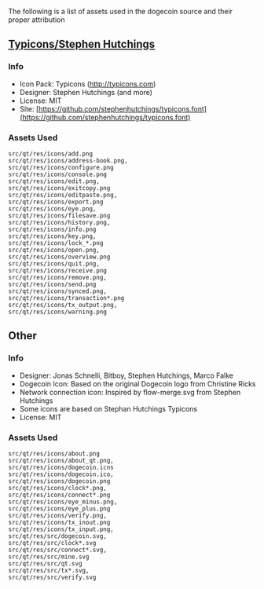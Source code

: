 The following is a list of assets used in the dogecoin source and their proper attribution

[Typicons/Stephen Hutchings](http://typicons.com)
-----------------------

### Info
* Icon Pack: Typicons (http://typicons.com)
* Designer: Stephen Hutchings (and more)
* License: MIT
* Site: [https://github.com/stephenhutchings/typicons.font](https://github.com/stephenhutchings/typicons.font)

### Assets Used
    src/qt/res/icons/add.png
    src/qt/res/icons/address-book.png,
    src/qt/res/icons/configure.png
    src/qt/res/icons/console.png
    src/qt/res/icons/edit.png,
    src/qt/res/icons/exitcopy.png
    src/qt/res/icons/editpaste.png,
    src/qt/res/icons/export.png
    src/qt/res/icons/eye.png,
    src/qt/res/icons/filesave.png
    src/qt/res/icons/history.png,
    src/qt/res/icons/info.png
    src/qt/res/icons/key.png,
    src/qt/res/icons/lock_*.png
    src/qt/res/icons/open.png,
    src/qt/res/icons/overview.png
    src/qt/res/icons/quit.png,
    src/qt/res/icons/receive.png
    src/qt/res/icons/remove.png,
    src/qt/res/icons/send.png
    src/qt/res/icons/synced.png,
    src/qt/res/icons/transaction*.png
    src/qt/res/icons/tx_output.png,
    src/qt/res/icons/warning.png

Other
-----------------------

### Info
* Designer: Jonas Schnelli, Bitboy, Stephen Hutchings, Marco Falke
* Dogecoin Icon: Based on the original Dogecoin logo from Christine Ricks
* Network connection icon: Inspired by flow-merge.svg from Stephen Hutchings
* Some icons are based on Stephan Hutchings Typicons
* License: MIT

### Assets Used
    src/qt/res/icons/about.png
    src/qt/res/icons/about_qt.png,
    src/qt/res/icons/dogecoin.icns
    src/qt/res/icons/dogecoin.ico,
    src/qt/res/icons/dogecoin.png
    src/qt/res/icons/clock*.png,
    src/qt/res/icons/connect*.png
    src/qt/res/icons/eye_minus.png,
    src/qt/res/icons/eye_plus.png
    src/qt/res/icons/verify.png,
    src/qt/res/icons/tx_inout.png
    src/qt/res/icons/tx_input.png,
    src/qt/res/src/dogecoin.svg,
    src/qt/res/src/clock*.svg
    src/qt/res/src/connect*.svg,
    src/qt/res/src/mine.svg
    src/qt/res/src/qt.svg
    src/qt/res/src/tx*.svg,
    src/qt/res/src/verify.svg
